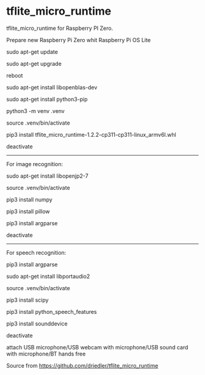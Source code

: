 # tflite_micro_runtime
tflite_micro_runtime
for Raspberry PI Zero.

Prepare new Raspberry Pi Zero whit Raspberry Pi OS Lite

sudo apt-get update

sudo apt-get upgrade

reboot

sudo apt-get install libopenblas-dev

sudo apt-get install python3-pip

python3 -m venv .venv

source .venv/bin/activate

pip3 install tflite_micro_runtime-1.2.2-cp311-cp311-linux_armv6l.whl

deactivate

--------------------------

For image recognition:

sudo apt-get install libopenjp2-7

source .venv/bin/activate

pip3 install numpy

pip3 install pillow

pip3 install argparse

deactivate

------------------------------------

For speech recognition:

pip3 install argparse

sudo apt-get install libportaudio2

source .venv/bin/activate

pip3 install scipy

pip3 install python_speech_features

pip3 install sounddevice

deactivate

attach USB microphone/USB webcam with microphone/USB sound card with microphone/BT hands free

Source from https://github.com/driedler/tflite_micro_runtime
